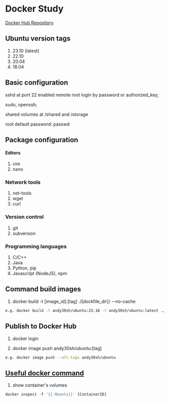 # Docker Study
[Docker Hub Repository](https://hub.docker.com/r/andy30sh/ubuntu)

## Ubuntu version tags
1. 23.10 (latest)
2. 22.10
3. 20.04
4. 18.04


## Basic configuration
sshd at port 22 enabled remote root login by password or authorized_key;

sudo, openssh;

shared volumes at /shared and /storage

root default password: passwd


## Package configuration
#### Editors
1. vim
2. nano

### Network tools
1. net-tools
2. wget
3. curl

### Version control
1. git
2. subversion

### Programming languages
1. C/C++
2. Java
3. Python, pip
3. Javascript (NodeJS), npm

## Command build images
1. docker build -t [image_id]:[tag] ./[dockfile_dir]/ --no-cache
```bash
e.g. docker build -t andy30sh/ubuntu:23.10 -t andy30sh/ubuntu:latest ./ubuntu23/ --no-cache
```

## Publish to Docker Hub
1. docker login

2. docker image push andy30sh/ubuntu:[tag]
```bash
e.g. docker image push --all-tags andy30sh/ubuntu
```

## <ins>Useful docker command</ins>

1. show container's volumes
```js 
docker inspect -f '{{.Mounts}}' [ContainerID]
```